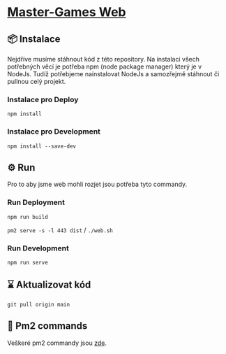 # [Master-Games Web](https://master-games.eu/)

## 📦 Instalace

Nejdříve musíme stáhnout kód z této repository. Na instalaci všech potřebných věcí je potřeba npm (node package manager) který je v NodeJs. Tudíž potřebjeme nainstalovat NodeJs a samozřejmě stáhnout či pullnou celý projekt.

### Instalace pro Deploy
```
npm install
```

### Instalace pro Development
```
npm install --save-dev
```

## ⚙️ Run

Pro to aby jsme web mohli rozjet jsou potřeba tyto commandy.

### Run Deployment
```
npm run build
```
`
pm2 serve -s -l 443 dist
` 
 / 
`
./web.sh
`

### Run Development
```
npm run serve
```

## ⌛️ Aktualizovat kód
```
git pull origin main
```

## 📄 Pm2 commands

Veškeré pm2 commandy jsou [zde](https://www.npmjs.com/package/pm2).
